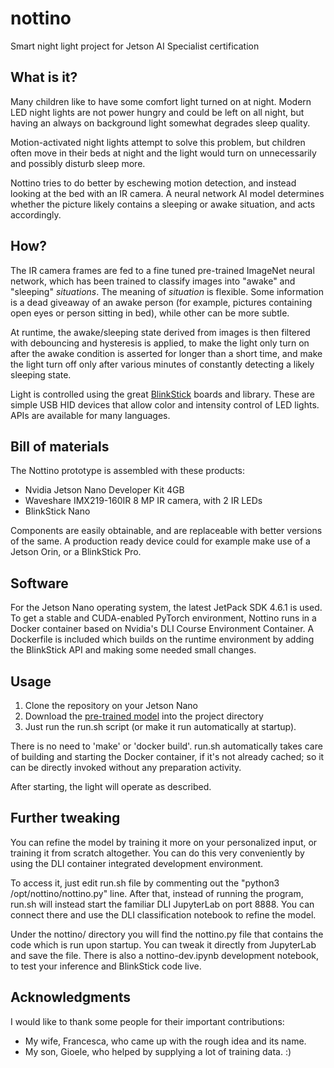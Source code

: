 # nottino
Smart night light project for Jetson AI Specialist certification

## What is it?
Many children like to have some comfort light turned on at night. Modern LED night lights are not power hungry and could be left on all night, but having an always on background light somewhat degrades sleep quality.

Motion-activated night lights attempt to solve this problem, but children often move in their beds at night and the light would turn on unnecessarily and possibly disturb sleep more.

Nottino tries to do better by eschewing motion detection, and instead looking at the bed with an IR camera. A neural network AI model determines whether the picture likely contains a sleeping or awake situation, and acts accordingly.

## How?

The IR camera frames are fed to a fine tuned pre-trained ImageNet neural network, which has been trained to classify images into "awake" and "sleeping" _situations_. The meaning of _situation_ is flexible. Some information is a dead giveaway of an awake person (for example, pictures containing open eyes or person sitting in bed), while other can be more subtle.

At runtime, the awake/sleeping state derived from images is then filtered with debouncing and hysteresis is applied, to make the light only turn on after the awake condition is asserted for longer than a short time, and make the light turn off only after various minutes of constantly detecting a likely sleeping state.

Light is controlled using the great [BlinkStick](https://www.blinkstick.com/) boards and library. These are simple USB HID devices that allow color and intensity control of LED lights. APIs are available for many languages.

## Bill of materials
The Nottino prototype is assembled with these products:

 - Nvidia Jetson Nano Developer Kit 4GB
 - Waveshare IMX219-160IR 8 MP IR camera, with 2 IR LEDs
 - BlinkStick Nano

Components are easily obtainable, and are replaceable with better versions of the same. A production ready device could for example make use of a Jetson Orin, or a BlinkStick Pro.

## Software

For the Jetson Nano operating system, the latest JetPack SDK 4.6.1 is used. To get a stable and CUDA-enabled PyTorch environment, Nottino runs in a Docker container based on Nvidia's DLI Course Environment Container. A Dockerfile is included which builds on the runtime environment by adding the BlinkStick API and making some needed small changes.

## Usage

1) Clone the repository on your Jetson Nano
2) Download the [pre-trained model](https://TODO/nottino.pth) into the project directory
3) Just run the run.sh script (or make it run automatically at startup).

There is no need to 'make' or 'docker build'. run.sh automatically takes care of building and starting the Docker container, if it's not already cached; so it can be directly invoked without any preparation activity.

After starting, the light will operate as described.

## Further tweaking

You can refine the model by training it more on your personalized input, or training it from scratch altogether. You can do this very conveniently by using the DLI container integrated development environment.

To access it, just edit run.sh file by commenting out the "python3 /opt/nottino/nottino.py" line. After that, instead of running the program, run.sh will instead start the familiar DLI JupyterLab on port 8888. You can connect there and use the DLI classification notebook to refine the model.

Under the nottino/ directory you will find the nottino.py file that contains the code which is run upon startup. You can tweak it directly from JupyterLab and save the file. There is also a nottino-dev.ipynb development notebook, to test your inference and BlinkStick code live.

## Acknowledgments

I would like to thank some people for their important contributions:

- My wife, Francesca, who came up with the rough idea and its name.
- My son, Gioele, who helped by supplying a lot of training data. :)
